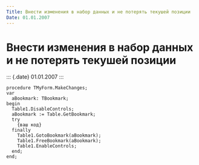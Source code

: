 ```yaml
---
Title: Внести изменения в набор данных и не потерять текушей позиции
Date: 01.01.2007
---
```



Внести изменения в набор данных и не потерять текушей позиции
=============================================================

::: {.date}
01.01.2007
:::

    procedure TMyForm.MakeChanges;
    var
      aBookmark: TBookmark;
    begin
      Table1.DisableControls;
      aBookmark := Table.GetBookmark;
      try
        {ваш код}
      finally
        Table1.GotoBookmark(aBookmark);
        Table1.FreeBookmark(aBookmark);
        Table1.EnableControls;
      end;
    end;
